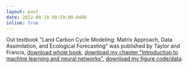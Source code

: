 ```yaml
---
layout: post
date: 2022-08-18 08:59:00-0400
inline: true
---
```


Out textbook "Land Carbon Cycle Modeling: Matrix Approach, Data
Assimilation, and Ecological Forecasting" was published by Taylor and
Francis, [download whole
book](https://www.taylorfrancis.com/books/oa-edit/10.1201/9780429155659/land-carbon-cycle-modeling-yiqi-luo-benjamin-smith),
[download my chapter "Introduction to machine learning and neural
networks"](https://raw.githubusercontent.com/tdhock/2020-yiqi-summer-school/master/HOCKING-chapter.pdf),
[download my figure code/data](https://github.com/tdhock/2020-yiqi-summer-school#prepared-for-the-summer-school-4th-year-2021).
